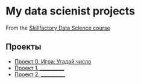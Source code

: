 # My data scienist projects
From the [Skillfactory Data Science course](https://skillfactory.ru/data-scientist)

## Проекты

* [Проект 0. Игра: Угадай число](https://github.com/Shch88/sf_data_scince/tree/main/project_0)
* [Проект 1. __________]()
* [Проект 2. __________]()
